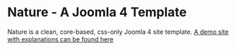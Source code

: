 # Nature - A Joomla 4 Template
Nature is a clean, core-based, css-only Joomla 4 site template.
[A demo site with explanations can be found here](https://j4.dr-menzel-it.de)